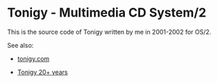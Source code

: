 # Tonigy - Multimedia CD System/2

This is the source code of Tonigy written by me in 2001-2002 for OS/2.

See also:

- [tonigy.com](https://tonigy.com/)

- [Tonigy 20+ years](https://malykh.blogspot.com/2021/12/tonigy-20.html)




